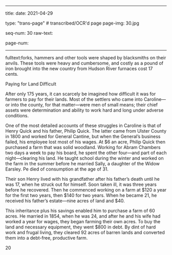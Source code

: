 
---

title: 
date: 2021-04-29

type: "trans-page" # transcribed/OCR'd page
page-img: 30.jpg

seq-num: 30
raw-text:

page-num:

---

fulltext:forks, hammers and other tools were shaped by blacksmiths on their anvils. These tools were heavy and cumbersome, and costly as a pound of iron brought into the new country from Hudson River furnaces cost 17 cents.

Paying for Land Difficult

After only 175 years, it can scarcely be imagined how difficult it was for farmers to pay for their lands. Most of the settlers who came into Caroline—or into the county, for that matter—were men of small means; their chief assets were determination and ability to work hard and long under adverse conditions.

One of the most detailed accounts of these struggles in Caroline is that of Henry Quick and his father, Philip Quick. The latter came from Ulster County in 1800 and worked for General Cantine, but when the General’s business failed, his employee lost most of his wages. At $6 an acre, Philip Quick then purchased a farm that was solid woodland. Working for Abram Chambers two days a week to pay his board, he spent the other four—and part of each night—clearing his land. He taught school during the winter and worked on the farm in the summer before he married Sally, a daughter of the Widow Earsley. Pe died of consumption at the age of 31.

Their son Henry lived with his grandfather after his father’s death until he was 17, when he struck out for himself. Soon taken ill, it was three years before he recovered. Then he commenced working on a farm at $120 a year for the first two years, then $140 for two years. When he became 21, he received his father’s estate—nine acres of land and $40.

This inheritance plus his savings enabled him to purchase a farm of 60 acres. He married in 1854, when he was 24, and after he and his wife had worked a year for wages, they began farming their own acres. To buy the land and necessary equipment, they went $800 in debt. By dint of hard work and frugal living, they cleared 92 acres of barren lands and converted them into a debt-free, productive farm.

20 
